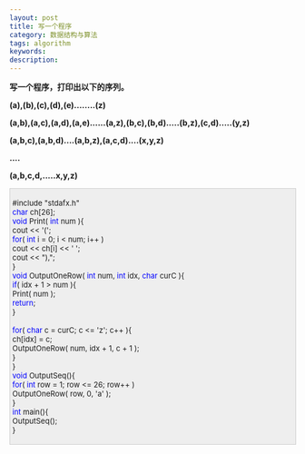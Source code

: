 ```yaml
---
layout: post
title: 写一个程序
category: 数据结构与算法
tags: algorithm
keywords: 
description: 
---
```


**写一个程序，打印出以下的序列。**

**(a),(b),(c),(d),(e)........(z)**

**(a,b),(a,c),(a,d),(a,e)......(a,z),(b,c),(b,d).....(b,z),(c,d).....(y,z)**

**(a,b,c),(a,b,d)....(a,b,z),(a,c,d)....(x,y,z)**

**....**

**(a,b,c,d,.....x,y,z)**

<div
style="border-bottom:#cccccc 1px solid;border-left:#cccccc 1px solid;padding-bottom:4px;background-color:#eeeeee;padding-left:4px;width:98%;padding-right:5px;font-size:13px;word-break:break-all;border-top:#cccccc 1px solid;border-right:#cccccc 1px solid;padding-top:4px;">

\#include "stdafx.h"\
 <span style="color:#0000ff;">char</span> ch[26];\
 <span style="color:#0000ff;">void</span> Print( <span
style="color:#0000ff;">int</span> num ){\
     cout \<\< '(';\
     <span style="color:#0000ff;">for</span>( <span
style="color:#0000ff;">int</span> i = 0; i \< num; i++ )\
         cout \<\< ch[i] \<\< ' ';\
     cout \<\< "),";\
 }\
 <span style="color:#0000ff;">void</span> OutputOneRow( <span
style="color:#0000ff;">int</span> num, <span
style="color:#0000ff;">int</span> idx, <span
style="color:#0000ff;">char</span> curC ){\
     <span style="color:#0000ff;">if</span>( idx + 1 \> num ){\
         Print( num );\
         <span style="color:#0000ff;">return</span>;\
     }\
\
     <span style="color:#0000ff;">for</span>( <span
style="color:#0000ff;">char</span> c = curC; c \<= 'z'; c++ ){\
         ch[idx] = c;\
         OutputOneRow( num, idx + 1, c + 1 );\
     }\
 }\
 <span style="color:#0000ff;">void</span> OutputSeq(){\
     <span style="color:#0000ff;">for</span>( <span
style="color:#0000ff;">int</span> row = 1; row \<= 26; row++ )\
         OutputOneRow( row, 0, 'a' );\
 }\
 <span style="color:#0000ff;">int</span> main(){\
     OutputSeq();\
 }

</div>






